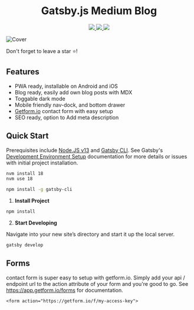 <h1 align="center">
  Gatsby.js Medium Blog
</h1>

<p align="center">
   <a href="https://gatsbyjs.com" target="_blank">
     <img src="https://img.shields.io/badge/Built%20with-Gatsby-%23614dff?logo=gatsby" />
   </a>
   <a href="https://reactjs.org/" target="_blank">
     <img src="https://img.shields.io/badge/Powered%20by-React-%2361dafb?logo=react" />
   </a>
   <a>
     <img src="https://img.shields.io/github/license/BrianRuizy/gatsby-minimal-portfolio?color=red&style=flat" />
   </a>
</p>
</div>

![Cover](https://user-images.githubusercontent.com/23439187/177675013-db3b69f2-7c63-4424-9caa-b619c56deffc.png)

Don't forget to leave a star ⭐!

## Features

- PWA ready, installable on Android and iOS
- Blog ready, easily add own blog posts with MDX
- Toggable dark mode
- Mobile friendly nav-dock, and bottom drawer
- [Getform.io](getform.io) contact form with easy setup 
- SEO ready, option to Add meta description


## Quick Start

Prerequisites include [Node.JS v13](https://www.gatsbyjs.com/docs/tutorial/part-zero/#install-nodejs-for-your-appropriate-operating-system) and [Gatsby CLI](https://www.gatsbyjs.com/docs/tutorial/part-zero/#install-nodejs-for-your-appropriate-operating-system). See Gatsby's [Development Environment Setup](https://www.gatsbyjs.com/docs/tutorial/part-zero/) documentation for more details or issues with initial project installation.

```bash
nvm install 18
nvm use 18

npm install -g gatsby-cli
```

1. **Install Project**

```bash
npm install
```

2. **Start Developing**

Navigate into your new site’s directory and start it up the local server.

```bash
gatsby develop
```
    
    
## Forms

contact form is super easy to setup with getform.io.
Simply add your api / endpoint url to the action attribute of your form and you're good to go. See https://app.getform.io/forms for documentation.

```<form action="https://getform.io/f/my-access-key">```

